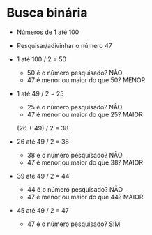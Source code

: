 # Busca binária

- Números de 1 até 100
- Pesquisar/adivinhar o número 47

- 1 até 100 / 2 = 50
  - 50 é o número pesquisado? NÃO
  - 47 é menor ou maior do que 50? MENOR

- 1 até 49 / 2 = 25
  - 25 é o número pesquisado? NÃO
  - 47 é menor ou maior do que 25? MAIOR

  (26  +  49) / 2 = 38
- 26 até 49  / 2 = 38
  - 38 é o número pesquisado? NÃO
  - 47 é menor ou maior do que 38? MAIOR

- 39 até 49 / 2 = 44
  - 44 é o número pesquisado? NÃO
  - 47 é menor ou maior do que 44? MAIOR

- 45 até 49 / 2 = 47
  - 47 é o número pesquisado? SIM
